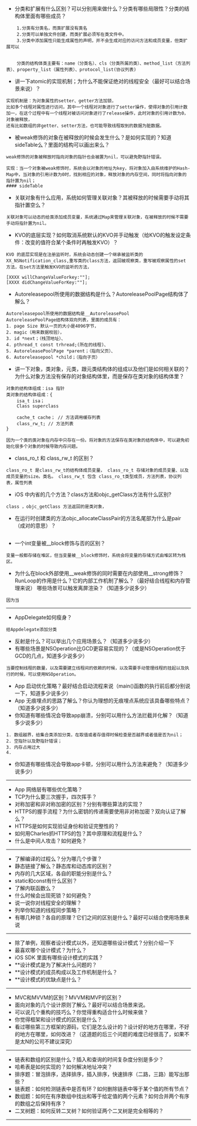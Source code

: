 + 分类和扩展有什么区别？可以分别用来做什么？分类有哪些局限性？分类的结构体里面有哪些成员？

```
	1.分类有分类名，而类扩展没有类名
	2.分类可以单独文件创建，而类扩展必须写在类文件中。
	3.分类中添加属性只能生成属性的声明，并不会生成对应的访问方法和成员变量，但类扩展可以
	
	
	分类的结构体类主要有：name（分类名）、cls（分类所属的类）、method_list（方法列表）、property_list（属性列表）、protocol_list(协议列表)
```

+ 讲一下atomic的实现机制；为什么不能保证绝对的线程安全（最好可以结合场景来说）？

```
实现机制是：为对象属性的setter、getter方法加锁，
比如多个线程对属性进行访问，其中一个线程对对象进行了setter操作，使得对象的引用计数加一，在这个过程中有一个线程对被访问对象进行了release操作，此时对象的引用计数为0，对象被释放，
还有比如数组的非getter、setter方法，也可能导致线程取到的数据为脏数据。
```

+ 被weak修饰的对象在被释放的时候会发生什么？是如何实现的？知道sideTable么？里面的结构可以画出来么？

```
weak修饰的对象被释放时指向对象的指针也会被置为nil，可以避免野指针错误。
	
实现：当一个对象被weak修饰时，系统会以对象的地址为key，将对象加入由系统维护的Hash-Map中，当对象的引用计数为0时，找到相应的对象，释放对象的内存空间，同时将指向对象的指针置为nil；
#### sideTable
```

+ 关联对象有什么应用，系统如何管理关联对象？其被释放的时候需要手动将其指针置空么？

```
关联对象可以动态的给类添加成员变量，系统通过Map来管理关联对象，在被释放的时候不需要
手动将指针置为nil。

```

+ KVO的底层实现？如何取消系统默认的KVO并手动触发（给KVO的触发设定条件：改变的值符合某个条件时再触发KVO）？

```
KVO	的底层实现是在注册监听时，系统会动态创建一个继承被监听类的
XX_NSNotification_class,重写类的class方法，返回被观察类，重写被观察属性的set
方法，在set方法里触发KVO的监听的方法，

[XXXX willChangeValueForkey:""];
[XXXX didChangeValueForKey:""];

```

+ Autoreleasepool所使用的数据结构是什么？AutoreleasePoolPage结构体了解么？

```
Autoreleasepool所使用的数据结构是__AutoreleasePool
AutoreleasePoolPage结构体双向列表，里面的成员有：
1. page Size 默认一页的大小是4096字节，
2. magic（用来数据校验），
3. id *next；（栈顶地址）、
4. pthread_t const trhread;(所在的线程)、
5. AutoreleasePoolPage *parent；（指向父页）、
6. Autoreleasepool *child；（指向子页）
```

+ 讲一下对象，类对象，元类，跟元类结构体的组成以及他们是如何相关联的？为什么对象方法没有保存的对象结构体里，而是保存在类对象的结构体里？

```
对象的结构体组成：isa 指针
类对象的结构体组成：{
	isa_t isa；
	Class superclass
	
	cache_t cache； // 方法调用缓存列表
	class_rw_t; // 方法列表
}

因为一个类的类对象在内存中只存在一份。将对象的方法保存在类对象的结构体中，可以避免初始化很多个对象的时候导致内存问题。

```

+ class_ro_t 和  class_rw_t 的区别？

```
class_ro_t 是class_rw_t的结构体成员变量， class_ro_t 存储对象的成员变量、以及
成员变量的size。类名。 class_rw_t 包含 class_ro_t类型成员，方法列表，协议列
表，属性列表
```

+ iOS 中内省的几个方法？class方法和objc_getClass方法有什么区别?

```
class ，objc_getClass 方法返回的是类对象，
```

+ 在运行时创建类的方法objc_allocateClassPair的方法名尾部为什么是pair（成对的意思）？

```

```

+ 一个int变量被__block修饰与否的区别？
```
变量一般都存储在堆区，但当变量被__block修饰时，系统会将变量的存储方式由堆区转为栈区。
```

+ 为什么在block外部使用__weak修饰的同时需要在内部使用__strong修饰？
RunLoop的作用是什么？它的内部工作机制了解么？（最好结合线程和内存管理来说）
哪些场景可以触发离屏渲染？（知道多少说多少）
```
因为当
```

---

+ AppDelegate如何瘦身？

```
给Appdelegate添加分类
```

+ 反射是什么？可以举出几个应用场景么？（知道多少说多少）
+ 有哪些场景是NSOperation比GCD更容易实现的？（或是NSOperation优于GCD的几点，知道多少说多少）
```
当要控制线程的数量，以及需要建立线程间的依赖的时候，以及需要手动管理线程的挂起以及执行的时候，可以使用NSOperation。
```
+ App 启动优化策略？最好结合启动流程来说（main()函数的执行前后都分别说一下，知道多少说多少）
+ App 无痕埋点的思路了解么？你认为理想的无痕埋点系统应该具备哪些特点？（知道多少说多少）
+ 你知道有哪些情况会导致app崩溃，分别可以用什么方法拦截并化解？（知道多少说多少）

```
1. 数组越界，给集合类添加分类，在取值或者存值得时候检查是否越界或者值是否为nil；
2. 空指针以及野指针错误；
3. 内存占用过大
4. 
```

+ 你知道有哪些情况会导致app卡顿，分别可以用什么方法来避免？（知道多少说多少）


---

+ App 网络层有哪些优化策略？
+ TCP为什么要三次握手，四次挥手？
+ 对称加密和非对称加密的区别？分别有哪些算法的实现？
+ HTTPS的握手流程？为什么密钥的传递需要使用非对称加密？双向认证了解么？
+ HTTPS是如何实现验证身份和验证完整性的？
+ 如何用Charles抓HTTPS的包？其中原理和流程是什么？
+ 什么是中间人攻击？如何避免？

---
+ 了解编译的过程么？分为哪几个步骤？
+ 静态链接了解么？静态库和动态库的区别？
+ 内存的几大区域，各自的职能分别是什么？
+ static和const有什么区别？
+ 了解内联函数么？
+ 什么时候会出现死锁？如何避免？
+ 说一说你对线程安全的理解？
+ 列举你知道的线程同步策略？
+ 有哪几种锁？各自的原理？它们之间的区别是什么？最好可以结合使用场景来说

---

+ 除了单例，观察者设计模式以外，还知道哪些设计模式？分别介绍一下
+ 最喜欢哪个设计模式？为什么？
+ iOS SDK 里面有哪些设计模式的实践？
+ **设计模式是为了解决什么问题的？
+ **设计模式的成员构成以及工作机制是什么？
+ **设计模式的优缺点是什么？

---

+ MVC和MVVM的区别？MVVM和MVP的区别？
+ 面向对象的几个设计原则了解么？最好可以结合场景来说。
+ 可以说几个重构的技巧么？你觉得重构适合什么时候来做？
+ 你觉得框架和设计模式的区别是什么？
+ 看过哪些第三方框架的源码，它们是怎么设计的？设计好的地方在哪里，不好的地方在哪里，如何改进？（这道题的后三个问题的难度已经很高了，如果不是太N的公司不建议深究）

---
+ 链表和数组的区别是什么？插入和查询的时间复杂度分别是多少？
+ 哈希表是如何实现的？如何解决地址冲突？
+ 排序题：冒泡排序，选择排序，插入排序，快速排序（二路，三路）能写出那些？
+ 链表题：如何检测链表中是否有环？如何删除链表中等于某个值的所有节点？
+ 数组题：如何在有序数组中找出和等于给定值的两个元素？如何合并两个有序的数组之后保持有序？
+ 二叉树题：如何反转二叉树？如何验证两个二叉树是完全相等的？

----






